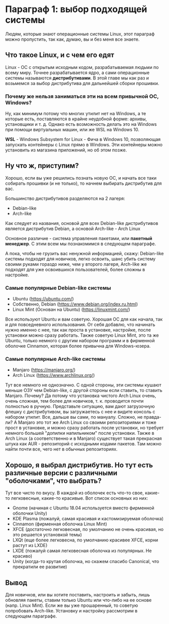 # Параграф 1: выбор подходящей системы  

Людям, которые знают операционные системы Linux, этот параграф можно пропустить, так как, думаю, вы и без меня все знаете.  

## Что такое Linux, и с чем его едят

Linux - ОС с открытым исходным кодом, разрабатываемая людьми по всему миру. Точнее разрабатывается ядро, а сами операционные системы называются **дистрибутивами**. В этой главе мы как раз и возьмемся за выбор дистрибутива для дальнейшей сборки прошивки.  

### Почему же нельзя заниматься эти на всем привычной ОС, Windows?

Ну, как минимум потому что многих утилит нет на Windows, а те которые есть, поставляются в крайне неудобной форме: архивы, установщики и т. д.  Однако есть возможность делать это на Windows при помощи виртуальных машин, или же WSL на Windows 10.

**WSL** - Windows Subsystem for Linux - Фича в Windows 10, позволяющая запускать контейнеры с Linux прямо в Windows. Эти контейнеры можно установить из магазина приложений, но об этом позже.  

## Ну что ж, приступим?

Хорошо, если вы уже решились познать новую ОС, и начать все таки собирать прошивки (и не только), то начнем выбирать дистрибутив для вас.

Большинство дистрибутивов разделяются на 2 лагеря:

* Debian-like
* Arch-like

Как следует из названия, основой для всех Debian-like дистрибутивов является дистрибутив Debian, а основой Arch-like - Arch Linux

Основное различие - система управления пакетами, или **пакетный менеджер**. С этим всем мы познакомимся в следующем параграфе. 

А пока, чтобы не грузить вас ненужной информацией, скажу: Debian-like системы подходят для новичков, легко освоить, шанс убить систему своими руками гораздо ниже, чем у второго лагеря, Arch-like же подходят для уже освоившихся пользователей, более сложны в настройке.  

### Самые популярные Debian-like системы

* Ubuntu (https://ubuntu.com/)
* Собственно, Debian (https://www.debian.org/index.ru.html)
* Linux Mint (Основан на Ubuntu) (https://linuxmint.com/)

Все используют Ubuntu и вам советую. Хорошая ОС для как начала, так и для повседневного использования. От себя добавлю, что начинать нужно именно с нее, так как проста в установке, настройке, после установки можно сразу работать. Также советую Linux Mint, это та же Ubuntu, только немного с другим набором программ и в фирменной оболочке Cinnamon, которая более привычна для Windows-юзера.  

### Самые популярные Arch-like системы

* Manjaro (https://manjaro.org/)
* Arch Linux (https://www.archlinux.org/)

Тут все немного не однозначно. С одной стороны, эти системы кушают меньше ОЗУ чем Debian-like, с другой стороны если ставить, то ставить Manjaro. Почему? Да потому что установка чистого Arch Linux очень, очень сложная, тем более для новичков, т. к. проводится почти полностью в ручную. Представьте ситуацию, вам дают загрузочную флешку с дистрибутивом, вы загружаетесь с нее и видите консоль с набором утилит. Все, дальше вы сами, по мануалу. Сложно, не правда-ли? А Manjaro это тот же Arch Linux со своими репозиториями и тоже прост в установке, и можно сразу работать после установки, но требует немного большей "допилки напильником" после установки. Также в Arch Linux (а соответственно и в Manjaro) существует такая прекрасная штука как AUR - репозиторий с исходными кодами пакетов. Там можно найти почти все, чего нет в обычных репозиториях.  

## Хорошо, я выбрал дистрибутив. Но тут есть различные версии с различными "оболочками", что выбрать?

Тут все чисто по вкусу. В каждой из оболочек есть что-то свое, какие-то легковесные, какие-то красивые. Вот список основных из них:

* Gnome (начиная с Ubuntu 18.04 используется вместо фирменной оболочки Unity)
* KDE Plasma (пожалуй, самая красивая и кастомизируемая оболочка)
* Cinnamon (фирменная оболочка Linux Mint)
* XFCE (достаточно легковесная, по умолчанию не очень красивая, но это решается установкой темы)
* LXQt (еще более легковесна, по умолчанию красивее XFCE, корни растут из LXDE)
* LXDE (пожалуй самая легковесная оболочка из популярных. Не красиво)
* Unity (когда-то крутая оболочка, но скажем спасибо Canonical, что прекратили ее развитие)

## Вывод

Для новичков, или вы хотите поставить, настроить и забыть, лишь обновляя пакеты, ставим только Ubuntu или что-либо на ее основе (напр. Linux Mint). Если же вы уже прошаренный, то советую попробовать Arch-like. Установку и настройку рассмотрим в следующем параграфе.
